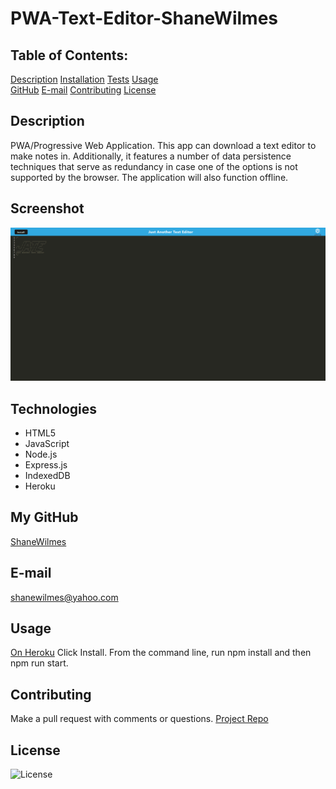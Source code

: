 # PWA-Text-Editor-ShaneWilmes

## Table of Contents:
  [Description](#Description) 
  [Installation](#Installation)
  [Tests](#Tests)
  [Usage](#Usage)  
  [GitHub](#GitHub)
  [E-mail](#E-mail)
  [Contributing](#Contributing)
  [License](#License)  

## Description
PWA/Progressive Web Application.  This app can download a text editor to make notes in.  Additionally, it features a number of data persistence techniques that serve as redundancy in case one of the options is not supported by the browser. The application will also function offline.

## Screenshot
![App Screenshot](./assets/images/screencapture-text-editor-sww-herokuapp-2022-07-12-09_37_09.png)

## Technologies
- HTML5
- JavaScript
- Node.js
- Express.js
- IndexedDB
- Heroku

## My GitHub
[ShaneWilmes](https://github.com/ShaneWilmes)

## E-mail
shanewilmes@yahoo.com

## Usage
[On Heroku](https://text-editor-sww.herokuapp.com/)
Click Install.  From the command line, run npm install and then npm run start.

## Contributing
Make a pull request with comments or questions.
[Project Repo](https://github.com/ShaneWilmes/PWA-Text-Editor-ShaneWilmes)

## License
![License](https://img.shields.io/badge/License-MIT-yellow.svg)

    